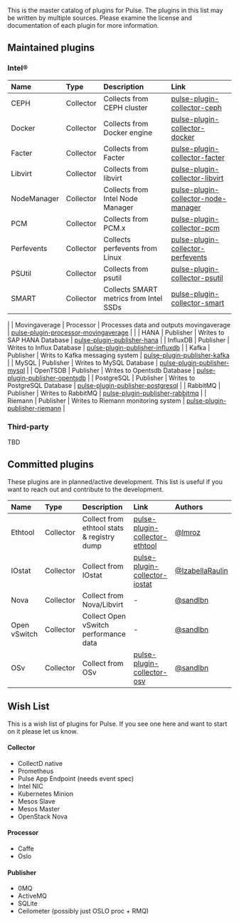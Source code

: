 This is the master catalog of plugins for Pulse. The plugins in this list may be written by multiple sources. Please examine the license and documentation of each plugin for more information.

## Maintained plugins

### Intel®

| Name  | Type  | Description | Link |
| :---- | :---- | :---------- | :--- |
| CEPH | Collector | Collects from CEPH cluster | [pulse-plugin-collector-ceph](https://github.com/intelsdi-x/pulse-plugin-collector-ceph)
| Docker | Collector | Collects from Docker engine | [pulse-plugin-collector-docker](https://github.com/intelsdi-x/pulse-plugin-collector-docker)
| Facter | Collector | Collects from Facter | [pulse-plugin-collector-facter](https://github.com/intelsdi-x/pulse-plugin-collector-facter) |
| Libvirt | Collector | Collects from libvirt | [pulse-plugin-collector-libvirt](https://github.com/intelsdi-x/pulse-plugin-collector-libvirt)
| NodeManager | Collector | Collects from Intel Node Manager | [pulse-plugin-collector-node-manager](https://github.com/intelsdi-x/pulse-plugin-collector-node-manager)
| PCM | Collector | Collects from PCM.x | [pulse-plugin-collector-pcm](https://github.com/intelsdi-x/pulse-plugin-collector-pcm)|
| Perfevents | Collector | Collects perfevents from Linux | [pulse-plugin-collector-perfevents](https://github.com/intelsdi-x/pulse-plugin-collector-perfevents)|
| PSUtil | Collector | Collects from psutil | [pulse-plugin-collector-psutil](https://github.com/intelsdi-x/pulse-plugin-collector-psutil) |
| SMART | Collector | Collects SMART metrics from Intel SSDs | [pulse-plugin-collector-smart](https://github.com/intelsdi-x/pulse-plugin-collector-smart) |
 | 
| Movingaverage | Processor | Processes data and outputs movingaverage | [pulse-plugin-processor-movingaverage](https://github.com/intelsdi-x/pulse-plugin-processor-movingaverage) |
 | 
| HANA | Publisher | Writes to SAP HANA Database | [pulse-plugin-publisher-hana](https://github.com/intelsdi-x/pulse-plugin-publisher-hana) | 
| InfluxDB | Publisher | Writes to Influx Database | [pulse-plugin-publisher-influxdb](https://github.com/intelsdi-x/pulse-plugin-publisher-influxdb) |
| Kafka | Publisher | Writs to Kafka messaging system | [pulse-plugin-publisher-kafka](https://github.com/intelsdi-x/pulse-plugin-publisher-kafka) |
| MySQL | Publisher | Writes to MySQL Database | [pulse-plugin-publisher-mysql](https://github.com/intelsdi-x/pulse-plugin-publisher-mysql) |
| OpenTSDB | Publisher | Writes to Opentsdb Database | [pulse-plugin-publisher-opentsdb](https://github.com/intelsdi-x/pulse-plugin-publisher-opentsdb) |
| PostgreSQL | Publisher | Writes to PostgreSQL Database | [pulse-plugin-publisher-postgresql](https://github.com/intelsdi-x/pulse-plugin-publisher-postgresql) |
| RabbitMQ | Publisher | Writes to RabbitMQ | [pulse-plugin-publisher-rabbitmq](https://github.com/intelsdi-x/pulse-plugin-publisher-rabbitmq) |
| Riemann | Publisher | Writes to Riemann monitoring system | [pulse-plugin-publisher-riemann](https://github.com/intelsdi-x/pulse-plugin-publisher-riemann) |

### Third-party

TBD

## Committed plugins
These plugins are in planned/active development. This list is useful if you want to reach out and contribute to the development.

| Name  | Type  | Description | Link | Authors |
| :---- | :---- | :---------- | :--- | :------ |
| Ethtool | Collector | Collect from ethtool stats & registry dump |[pulse-plugin-collector-ethtool](https://github.com/intelsdi-x/pulse-plugin-collector-ethtool)| [@lmroz](https://github.com/lmroz)|
| IOstat | Collector | Collect from IOstat | [pulse-plugin-collector-iostat](https://github.com/intelsdi-x/pulse-plugin-collector-iostat) | [@IzabellaRaulin](https://github.com/IzabellaRaulin) |
| Nova | Collector | Collect from Nova/Libvirt | -| [@sandlbn](https://github.com/sandlbn) |
| Open vSwitch | Collector | Collect Open vSwitch performance data | -| [@sandlbn](https://github.com/sandlbn) |
| OSv | Collector | Collect from OSv | [pulse-plugin-collector-osv](https://github.com/intelsdi-x/pulse-plugin-collector-osv) | [@sandlbn](https://github.com/sandlbn) |

## Wish List
This is a wish list of plugins for Pulse. If you see one here and want to start on it please let us know.
#### Collector

- CollectD native
- Prometheus
- Pulse App Endpoint (needs event spec)
- Intel NIC
- Kubernetes Minion
- Mesos Slave
- Mesos Master
- OpenStack Nova

#### Processor

- Caffe
- Oslo

#### Publisher

- 0MQ
- ActiveMQ
- SQLite
- Ceilometer (possibly just OSLO proc + RMQ)
